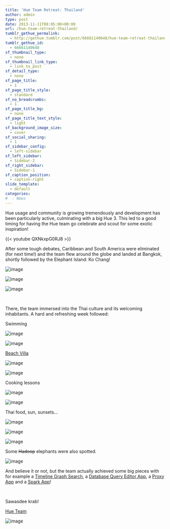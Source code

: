 ```yaml
---
title: 'Hue Team Retreat: Thailand'
author: admin
type: post
date: 2013-11-11T08:05:00+00:00
url: /hue-team-retreat-thailand/
tumblr_gethue_permalink:
  - http://gethue.tumblr.com/post/66661140648/hue-team-retreat-thailand
tumblr_gethue_id:
  - 66661140648
sf_thumbnail_type:
  - none
sf_thumbnail_link_type:
  - link_to_post
sf_detail_type:
  - none
sf_page_title:
  - 1
sf_page_title_style:
  - standard
sf_no_breadcrumbs:
  - 1
sf_page_title_bg:
  - none
sf_page_title_text_style:
  - light
sf_background_image_size:
  - cover
sf_social_sharing:
  - 1
sf_sidebar_config:
  - left-sidebar
sf_left_sidebar:
  - Sidebar-2
sf_right_sidebar:
  - Sidebar-1
sf_caption_position:
  - caption-right
slide_template:
  - default
categories:
#  - News
---
```


<p id="docs-internal-guid-7f078eb5-364c-66fe-f5c5-91daef3f06ec">
  Hue usage and community is growing tremendously and development has been particularly active, culminating with a big Hue 3. This led to a good timing for having the Hue team go celebrate and scout for some exotic inspiration!
</p>

{{< youtube QXNkxpG0RJ8 >}}

After some tough debates, Caribbean and South America were eliminated (for next time!) and the team flew around the globe and landed at Bangkok, shortly followed by the Elephant Island: Ko Chang!

![image][1]

![image][2]

![image][3]

&nbsp;

There, the team immersed into the Thai culture and its welcoming inhabitants. A hard and refreshing week followed:

Swimming

![image][4]

![image][5]

[Beach Villa][6]

![image][7]

![image][8]

Cooking lessons

![image][9]

![image][10]

Thai food, sun, sunsets…

![image][11]

![image][12]

![image][13]

Some <span style="text-decoration: line-through;">Hadoop</span> elephants were also spotted.

![image][14]

And believe it or not, but the team actually achieved some big pieces with for example a [Timeline Graph Search][15], a [Database Query Editor App][16], a [Proxy App][17] and a [Spark App][18]!

&nbsp;

Sawasdee krab!

[Hue Team][19]

![image][20]

[1]: http://media.tumblr.com/55faeb50dbc027030867c29f2d86e1e9/tumblr_inline_mvxkv2rd4L1qzo3ii.jpg
[2]: http://media.tumblr.com/96526bab77905dcb6037f8eb87291e03/tumblr_inline_mw17qwuPj91qzo3ii.jpg
[3]: http://media.tumblr.com/536b229f59f2cd2cb190d934b2400616/tumblr_inline_mvxkwinzzw1qzo3ii.jpg
[4]: http://media.tumblr.com/aa84cf50b55ff44379d3ef3887c78d22/tumblr_inline_mvxkxaNbYc1qzo3ii.jpg
[5]: http://media.tumblr.com/b23b66dd022f30a93d06080f319acb20/tumblr_inline_mvxlbglBZE1qzo3ii.jpg
[6]: http://www.peanutvilla.com
[7]: http://media.tumblr.com/ad732b34d3ad5ff4823bb6f8cd44b0e7/tumblr_inline_mvxky75KyU1qzo3ii.jpg
[8]: http://media.tumblr.com/68e81d65719487080c8428632c57f7ef/tumblr_inline_mvxkyyAnG21qzo3ii.jpg
[9]: http://media.tumblr.com/560ae7ff9810bb865034edbfe8d1a4b6/tumblr_inline_mvxkztTg1U1qzo3ii.jpg
[10]: http://media.tumblr.com/9ceb3ff1e5188179ced0cde855b2efb2/tumblr_inline_mvxl0mcoUH1qzo3ii.jpg
[11]: http://media.tumblr.com/cf2a95757eaab088ac664e7b06b5b8a0/tumblr_inline_mvxl1dHoKf1qzo3ii.jpg
[12]: http://media.tumblr.com/a5fa58e1e6cfd82bc056b1ba037c80ae/tumblr_inline_mvxl28Yvn51qzo3ii.jpg
[13]: http://media.tumblr.com/f05de347e0265a3e997ba486d0e725e7/tumblr_inline_mvxl2vTr9g1qzo3ii.jpg
[14]: http://media.tumblr.com/cb586724cd0eca860e327a4fe909e524/tumblr_inline_mvxl3qugm11qzo3ii.jpg
[15]: http://gethue.tumblr.com/post/66351828212/new-search-feature-graphical-facets-in-hue-3-5
[16]: http://gethue.tumblr.com/post/66661074125/dbquery-app-mysql-and-postgresql-query-editors
[17]: http://gethue.tumblr.com/post/66367939672/integrate-external-web-applications-in-any-language
[18]: https://dl.dropboxusercontent.com/u/730827/cloudera/spark-app.png
[19]: https://twitter.com/gethue
[20]: http://media.tumblr.com/5f89fc182d949e6428ba1652ffd87c51/tumblr_inline_mvxl4nVgXp1qzo3ii.jpg

